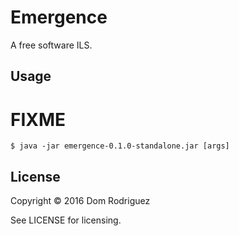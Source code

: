 # Emergence

A free software ILS.

## Usage

# FIXME

    $ java -jar emergence-0.1.0-standalone.jar [args]

## License

Copyright © 2016 Dom Rodriguez

See LICENSE for licensing.

